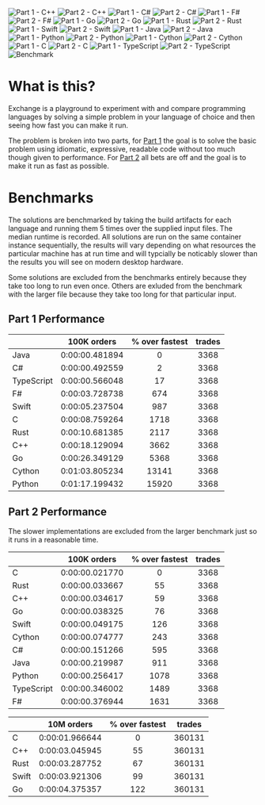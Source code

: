 ![Part 1 - C++](./workflows/Part%201%20-%20C++/badge.svg) ![Part 2 - C++](./workflows/Part%202%20-%20C++/badge.svg) ![Part 1 - C#](./workflows/Part%201%20-%20C%23/badge.svg) ![Part 2 - C#](./workflows/Part%202%20-%20C%23/badge.svg) ![Part 1 - F#](./workflows/Part%201%20-%20F%23/badge.svg) ![Part 2 - F#](./workflows/Part%202%20-%20F%23/badge.svg) ![Part 1 - Go](./workflows/Part%201%20-%20Go/badge.svg) ![Part 2 - Go](./workflows/Part%202%20-%20Go/badge.svg) ![Part 1 - Rust](./workflows/Part%201%20-%20Rust/badge.svg) ![Part 2 - Rust](./workflows/Part%202%20-%20Rust/badge.svg) ![Part 1 - Swift](./workflows/Part%201%20-%20Swift/badge.svg) ![Part 2 - Swift](./workflows/Part%202%20-%20Swift/badge.svg) ![Part 1 - Java](./workflows/Part%201%20-%20Java/badge.svg) ![Part 2 - Java](./workflows/Part%202%20-%20Java/badge.svg) ![Part 1 - Python](./workflows/Part%201%20-%20Python/badge.svg) ![Part 2 - Python](./workflows/Part%202%20-%20Python/badge.svg) ![Part 1 - Cython](./workflows/Part%201%20-%20Cython/badge.svg) ![Part 2 - Cython](./workflows/Part%202%20-%20Cython/badge.svg) ![Part 1 - C](./workflows/Part%201%20-%20C/badge.svg) ![Part 2 - C](./workflows/Part%202%20-%20C/badge.svg) ![Part 1 - TypeScript](./workflows/Part%201%20-%20TypeScript/badge.svg) ![Part 2 - TypeScript](./workflows/Part%202%20-%20TypeScript/badge.svg) ![Benchmark](./workflows/Benchmark/badge.svg) 

# What is this?

Exchange is a playground to experiment with and compare programming languages by solving a simple problem in your language of choice and then seeing how fast you can make it run.

The problem is broken into two parts, for [Part 1](./tree/master/Part%201) the goal is to solve the basic problem using idiomatic, expressive, readable code without too much though given to performance. For [Part 2](./tree/master/Part%202) all bets are off and the goal is to make it run as fast as possible.

# Benchmarks

The solutions are benchmarked by taking the build artifacts for each language and running them 5 times over the supplied input files. The median runtime is recorded. All solutions are run on the same container instance sequentially, the results will vary depending on what resources the particular machine has at run time and will typcially be noticably slower than the results you will see on modern desktop hardware.

Some solutions are excluded from the benchmarks entirely because they take too long to run even once. Others are exluded from the benchmark with the larger file because they take too long for that particular input.

## Part 1 Performance


||100K orders|% over fastest|trades|
-|:-:|:-:|:-:|
|Java|0:00:00.481894|0|3368|
|C#|0:00:00.492559|2|3368|
|TypeScript|0:00:00.566048|17|3368|
|F#|0:00:03.728738|674|3368|
|Swift|0:00:05.237504|987|3368|
|C|0:00:08.759264|1718|3368|
|Rust|0:00:10.681385|2117|3368|
|C++|0:00:18.129094|3662|3368|
|Go|0:00:26.349129|5368|3368|
|Cython|0:01:03.805234|13141|3368|
|Python|0:01:17.199432|15920|3368|


## Part 2 Performance

The slower implementations are excluded from the larger benchmark just so it runs in a reasonable time.

||100K orders|% over fastest|trades|
-|:-:|:-:|:-:|
|C|0:00:00.021770|0|3368|
|Rust|0:00:00.033667|55|3368|
|C++|0:00:00.034617|59|3368|
|Go|0:00:00.038325|76|3368|
|Swift|0:00:00.049175|126|3368|
|Cython|0:00:00.074777|243|3368|
|C#|0:00:00.151266|595|3368|
|Java|0:00:00.219987|911|3368|
|Python|0:00:00.256417|1078|3368|
|TypeScript|0:00:00.346002|1489|3368|
|F#|0:00:00.376944|1631|3368|


||10M orders|% over fastest|trades|
-|:-:|:-:|:-:|
|C|0:00:01.966644|0|360131|
|C++|0:00:03.045945|55|360131|
|Rust|0:00:03.287752|67|360131|
|Swift|0:00:03.921306|99|360131|
|Go|0:00:04.375357|122|360131|


